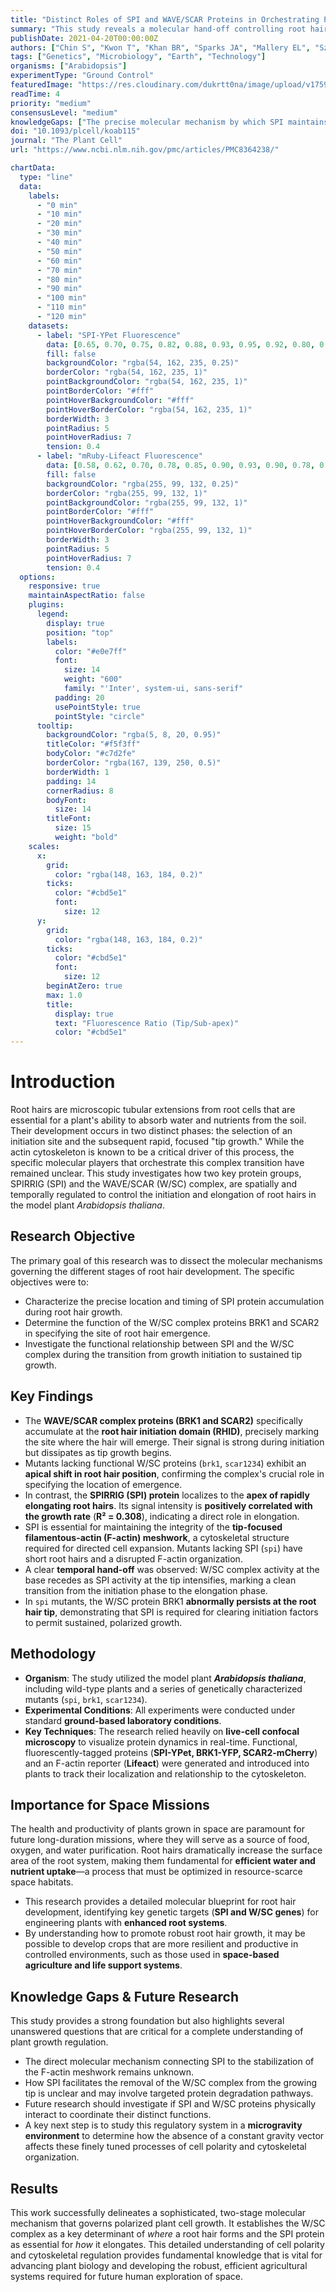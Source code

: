 ```yaml
---
title: "Distinct Roles of SPI and WAVE/SCAR Proteins in Orchestrating Plant Root Hair Growth"
summary: "This study reveals a molecular hand-off controlling root hair development in Arabidopsis. The WAVE/SCAR complex initiates root hair emergence, while the SPIRRIG (SPI) protein takes over to sustain tip growth by maintaining the actin cytoskeleton, a finding critical for optimizing plant nutrient uptake in space-based agriculture."
publishDate: 2021-04-20T00:00:00Z
authors: ["Chin S", "Kwon T", "Khan BR", "Sparks JA", "Mallery EL", "Szymanski DB", "Blancaflor EB"]
tags: ["Genetics", "Microbiology", "Earth", "Technology"]
organisms: ["Arabidopsis"]
experimentType: "Ground Control"
featuredImage: "https://res.cloudinary.com/dukrtt0na/image/upload/v1759681012/sbhiw6qgkmlelisb2hkc.jpg"
readTime: 4
priority: "medium"
consensusLevel: "medium"
knowledgeGaps: ["The precise molecular mechanism by which SPI maintains the F-actin meshwork.", "The pathway through which SPI mediates the depletion of BRK1 from the root hair tip.", "Potential physical interactions between the SPI and WAVE/SCAR protein complexes.", "How this regulatory system functions under microgravity conditions."]
doi: "10.1093/plcell/koab115"
journal: "The Plant Cell"
url: "https://www.ncbi.nlm.nih.gov/pmc/articles/PMC8364238/"

chartData:
  type: "line"
  data:
    labels:
      - "0 min"
      - "10 min"
      - "20 min"
      - "30 min"
      - "40 min"
      - "50 min"
      - "60 min"
      - "70 min"
      - "80 min"
      - "90 min"
      - "100 min"
      - "110 min"
      - "120 min"
    datasets:
      - label: "SPI-YPet Fluorescence"
        data: [0.65, 0.70, 0.75, 0.82, 0.88, 0.93, 0.95, 0.92, 0.80, 0.70, 0.60, 0.55, 0.50]
        fill: false
        backgroundColor: "rgba(54, 162, 235, 0.25)"
        borderColor: "rgba(54, 162, 235, 1)"
        pointBackgroundColor: "rgba(54, 162, 235, 1)"
        pointBorderColor: "#fff"
        pointHoverBackgroundColor: "#fff"
        pointHoverBorderColor: "rgba(54, 162, 235, 1)"
        borderWidth: 3
        pointRadius: 5
        pointHoverRadius: 7
        tension: 0.4
      - label: "mRuby-Lifeact Fluorescence"
        data: [0.58, 0.62, 0.70, 0.78, 0.85, 0.90, 0.93, 0.90, 0.78, 0.68, 0.58, 0.53, 0.48]
        fill: false
        backgroundColor: "rgba(255, 99, 132, 0.25)"
        borderColor: "rgba(255, 99, 132, 1)"
        pointBackgroundColor: "rgba(255, 99, 132, 1)"
        pointBorderColor: "#fff"
        pointHoverBackgroundColor: "#fff"
        pointHoverBorderColor: "rgba(255, 99, 132, 1)"
        borderWidth: 3
        pointRadius: 5
        pointHoverRadius: 7
        tension: 0.4
  options:
    responsive: true
    maintainAspectRatio: false
    plugins:
      legend:
        display: true
        position: "top"
        labels:
          color: "#e0e7ff"
          font:
            size: 14
            weight: "600"
            family: "'Inter', system-ui, sans-serif"
          padding: 20
          usePointStyle: true
          pointStyle: "circle"
      tooltip:
        backgroundColor: "rgba(5, 8, 20, 0.95)"
        titleColor: "#f5f3ff"
        bodyColor: "#c7d2fe"
        borderColor: "rgba(167, 139, 250, 0.5)"
        borderWidth: 1
        padding: 14
        cornerRadius: 8
        bodyFont:
          size: 14
        titleFont:
          size: 15
          weight: "bold"
    scales:
      x:
        grid:
          color: "rgba(148, 163, 184, 0.2)"
        ticks:
          color: "#cbd5e1"
          font:
            size: 12
      y:
        grid:
          color: "rgba(148, 163, 184, 0.2)"
        ticks:
          color: "#cbd5e1"
          font:
            size: 12
        beginAtZero: true
        max: 1.0
        title:
          display: true
          text: "Fluorescence Ratio (Tip/Sub-apex)"
          color: "#cbd5e1"
---
```


# Introduction
Root hairs are microscopic tubular extensions from root cells that are essential for a plant's ability to absorb water and nutrients from the soil. Their development occurs in two distinct phases: the selection of an initiation site and the subsequent rapid, focused "tip growth." While the actin cytoskeleton is known to be a critical driver of this process, the specific molecular players that orchestrate this complex transition have remained unclear. This study investigates how two key protein groups, SPIRRIG (SPI) and the WAVE/SCAR (W/SC) complex, are spatially and temporally regulated to control the initiation and elongation of root hairs in the model plant *Arabidopsis thaliana*.

## Research Objective
The primary goal of this research was to dissect the molecular mechanisms governing the different stages of root hair development. The specific objectives were to:
- Characterize the precise location and timing of SPI protein accumulation during root hair growth.
- Determine the function of the W/SC complex proteins BRK1 and SCAR2 in specifying the site of root hair emergence.
- Investigate the functional relationship between SPI and the W/SC complex during the transition from growth initiation to sustained tip growth.

## Key Findings
- The **WAVE/SCAR complex proteins (BRK1 and SCAR2)** specifically accumulate at the **root hair initiation domain (RHID)**, precisely marking the site where the hair will emerge. Their signal is strong during initiation but dissipates as tip growth begins.
- Mutants lacking functional W/SC proteins (`brk1`, `scar1234`) exhibit an **apical shift in root hair position**, confirming the complex's crucial role in specifying the location of emergence.
- In contrast, the **SPIRRIG (SPI) protein** localizes to the **apex of rapidly elongating root hairs**. Its signal intensity is **positively correlated with the growth rate** (**R² = 0.308**), indicating a direct role in elongation.
- SPI is essential for maintaining the integrity of the **tip-focused filamentous-actin (F-actin) meshwork**, a cytoskeletal structure required for directed cell expansion. Mutants lacking SPI (`spi`) have short root hairs and a disrupted F-actin organization.
- A clear **temporal hand-off** was observed: W/SC complex activity at the base recedes as SPI activity at the tip intensifies, marking a clean transition from the initiation phase to the elongation phase.
- In `spi` mutants, the W/SC protein BRK1 **abnormally persists at the root hair tip**, demonstrating that SPI is required for clearing initiation factors to permit sustained, polarized growth.

## Methodology
- **Organism**: The study utilized the model plant **_Arabidopsis thaliana_**, including wild-type plants and a series of genetically characterized mutants (`spi`, `brk1`, `scar1234`).
- **Experimental Conditions**: All experiments were conducted under standard **ground-based laboratory conditions**.
- **Key Techniques**: The research relied heavily on **live-cell confocal microscopy** to visualize protein dynamics in real-time. Functional, fluorescently-tagged proteins (**SPI-YPet, BRK1-YFP, SCAR2-mCherry**) and an F-actin reporter (**Lifeact**) were generated and introduced into plants to track their localization and relationship to the cytoskeleton.

## Importance for Space Missions
The health and productivity of plants grown in space are paramount for future long-duration missions, where they will serve as a source of food, oxygen, and water purification. Root hairs dramatically increase the surface area of the root system, making them fundamental for **efficient water and nutrient uptake**—a process that must be optimized in resource-scarce space habitats.
- This research provides a detailed molecular blueprint for root hair development, identifying key genetic targets (**SPI and W/SC genes**) for engineering plants with **enhanced root systems**.
- By understanding how to promote robust root hair growth, it may be possible to develop crops that are more resilient and productive in controlled environments, such as those used in **space-based agriculture and life support systems**.

## Knowledge Gaps & Future Research
This study provides a strong foundation but also highlights several unanswered questions that are critical for a complete understanding of plant growth regulation.
- The direct molecular mechanism connecting SPI to the stabilization of the F-actin meshwork remains unknown.
- How SPI facilitates the removal of the W/SC complex from the growing tip is unclear and may involve targeted protein degradation pathways.
- Future research should investigate if SPI and W/SC proteins physically interact to coordinate their distinct functions.
- A key next step is to study this regulatory system in a **microgravity environment** to determine how the absence of a constant gravity vector affects these finely tuned processes of cell polarity and cytoskeletal organization.

## Results
This work successfully delineates a sophisticated, two-stage molecular mechanism that governs polarized plant cell growth. It establishes the W/SC complex as a key determinant of *where* a root hair forms and the SPI protein as essential for *how* it elongates. This detailed understanding of cell polarity and cytoskeletal regulation provides fundamental knowledge that is vital for advancing plant biology and developing the robust, efficient agricultural systems required for future human exploration of space.